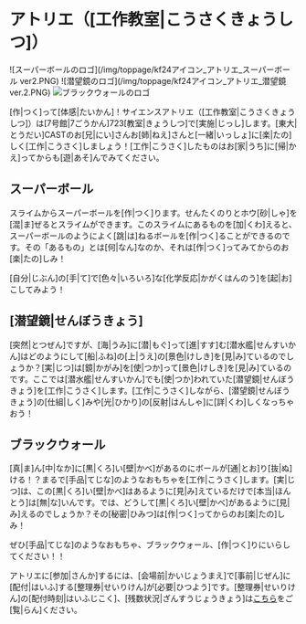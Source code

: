 # アトリエ（[工作教室|こうさくきょうしつ]）
![スーパーボールのロゴ](/img/toppage/kf24アイコン_アトリエ_スーパーボール ver2.PNG)
![潜望鏡のロゴ](/img/toppage/kf24アイコン_アトリエ_潜望鏡 ver.2.PNG)
![ブラックウォールのロゴ](/img/toppage/kf24アイコン_アトリエ_ブラックウォール.png)

[作|つく]って[体感|たいかん]！サイエンスアトリエ（[工作教室|こうさくきょうしつ]）は[7号館|7ごうかん]723[教室|きょうしつ]で[実施|じっし]します。[東大|とうだい]CASTのお[兄|にい]さんお[姉|ねえ]さんと[一緒|いっしょ]に[楽|たの]しく[工作|こうさく]しましょう！[工作|こうさく]したものはお[家|うち]に[帰|かえ]ってからも[遊|あそ]んでみてください。

## スーパーボール

スライムからスーパーボールを[作|つく]ります。せんたくのりとホウ[砂|しゃ]を[混|ま]ぜるとスライムができます。このスライムにあるものを[加|くわ]えると、スーパーボールのようによく[跳|は]ねるボールを[作|つく]ることができるのです。その「あるもの」とは[何|なん]なのか、それは[作|つく]ってみてからのお[楽|たの]しみ！

[自分|じぶん]の[手|て]で[色々|いろいろ]な[化学反応|かがくはんのう]を[起|お]こしてみよう！

## [潜望鏡|せんぼうきょう]

[突然|とつぜん]ですが、[海|うみ]に[潜|もぐ]って[進|すす]む[潜水艦|せんすいかん]はどのようにして[船|ふね]の[上|うえ]の[景色|けしき]を[見|み]ているのでしょうか？[実|じつ]は[鏡|かがみ]を[使|つか]って[景色|けしき]を[見|み]ているのです。ここでは[潜水艦|せんすいかん]でも[使|つか]われていた[潜望鏡|せんぼうきょう]を[工作|こうさく]します。[工作|こうさく]しながら、[潜望鏡|せんぼうきょう]の[仕組|しく]みや[光|ひかり]の[反射|はんしゃ]に[詳|くわ]しくなっちゃおう！

## ブラックウォール

[真|ま]ん[中|なか]に[黒|くろ]い[壁|かべ]があるのにボールが[通|とお]り[抜|ぬ]ける！？まるで[手品|てじな]のようなおもちゃを[工作|こうさく]します。[実|じつ]は、この[黒|くろ]い[壁|かべ]はあるように[見|み]えているだけで[本当|ほんとう]は[無|な]いんです。では、どうして[黒|くろ]い[壁|かべ]があるように[見|み]えるのでしょうか？その[秘密|ひみつ]は[作|つく]ってからのお[楽|たの]しみ！

ぜひ[手品|てじな]のようなおもちゃ、ブラックウォール、[作|つく]りにいらしてください！！

アトリエに[参加|さんか]するには、[会場前|かいじょうまえ]で[事前|じぜん]に[配付|はいふ]する[整理券|せいりけん]が[必要|ひつよう]です。[整理券|せいりけん]の[配付時刻|はいふじこく]、[残数状況|ざんすうじょうきょう]は[こちら](timetable#アトリエ整理券配付時刻)をご[覧|らん]ください。